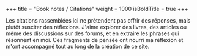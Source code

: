 +++
title = "Book notes / Citations"
weight = 1000
isBoldTitle = true
+++

Les citations rassemblées ici ne prétendent pas offrir des réponses, mais plutôt susciter des réflexions. J'aime explorer des livres, des articles ou même des discussions sur des forums, et en extraire les phrases qui résonnent en moi. Ces fragments de pensée ont nourri ma réflexion et m'ont accompagné tout au long de la création de ce site.

